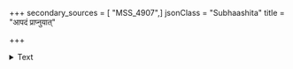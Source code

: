 +++
secondary_sources = [ "MSS_4907",]
jsonClass = "Subhaashita"
title = "आपदं प्राप्नुयात्"

+++

<details><summary>Text</summary>

आपदं प्राप्नुयात् स्वामी यस्य भृत्यस्य पश्यतः।  
प्राणेषु विद्यमानेषु स भृत्यो नरकं व्रजेत्॥
</details>
